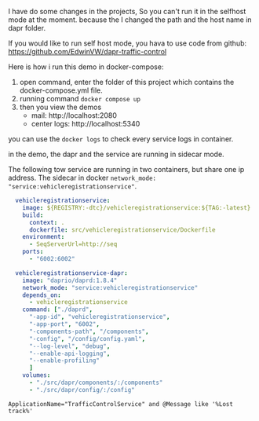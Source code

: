 I have do some changes in the projects, So you can't run it in the selfhost mode at the moment.
because the I changed the path and the host name in dapr folder.

If you would like to run self host mode, you hava to use code from github: https://github.com/EdwinVW/dapr-traffic-control

Here is how i run this demo in docker-compose:
1. open command, enter the folder of this project which contains the docker-compose.yml file.
2. running command `docker compose up`
3. then you view the demos
   - mail: http://localhost:2080
   - center logs: http://localhost:5340

you can use the `docker logs` to check every service logs in container.

in the demo, the dapr and the service are running in sidecar mode.

The following tow service are running in two containers, but share one ip address.
The sidecar in docker `network_mode: "service:vehicleregistrationservice"`.
```yml
  vehicleregistrationservice:
    image: ${REGISTRY:-dtc}/vehicleregistrationservice:${TAG:-latest}
    build:
      context: .
      dockerfile: src/vehicleregistrationservice/Dockerfile
    environment:
      - SeqServerUrl=http://seq
    ports:
      - "6002:6002"

  vehicleregistrationservice-dapr:
    image: "daprio/daprd:1.8.4"
    network_mode: "service:vehicleregistrationservice"
    depends_on:
      - vehicleregistrationservice
    command: ["./daprd",
      "-app-id", "vehicleregistrationservice",
      "-app-port", "6002",
      "-components-path", "/components",
      "-config", "/config/config.yaml",
      "--log-level", "debug",
      "--enable-api-logging",
      "--enable-profiling"
      ]
    volumes:
      - "./src/dapr/components/:/components"
      - "./src/dapr/config/:/config"
```


```
ApplicationName="TrafficControlService" and @Message like '%Lost track%'
```